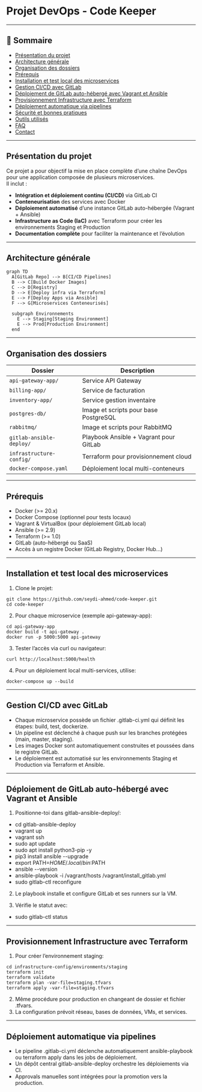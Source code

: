 # Projet DevOps - Code Keeper

---

## 📖 Sommaire

- [Présentation du projet](#présentation-du-projet)
- [Architecture générale](#architecture-générale)
- [Organisation des dossiers](#organisation-des-dossiers)
- [Prérequis](#prérequis)
- [Installation et test local des microservices](#installation-et-test-local-des-microservices)
- [Gestion CI/CD avec GitLab](#gestion-cicd-avec-gitlab)
- [Déploiement de GitLab auto-hébergé avec Vagrant et Ansible](#déploiement-de-gitlab-auto-hébergé-avec-vagrant-et-ansible)
- [Provisionnement Infrastructure avec Terraform](#provisionnement-infrastructure-avec-terraform)
- [Déploiement automatique via pipelines](#déploiement-automatique-via-pipelines)
- [Sécurité et bonnes pratiques](#sécurité-et-bonnes-pratiques)
- [Outils utilisés](#outils-utilisés)
- [FAQ](#faq)
- [Contact](#contact)

---

## Présentation du projet

Ce projet a pour objectif la mise en place complète d’une chaîne DevOps pour une application composée de plusieurs microservices.  
Il inclut :

- **Intégration et déploiement continu (CI/CD)** via GitLab CI  
- **Conteneurisation** des services avec Docker  
- **Déploiement automatisé** d’une instance GitLab auto-hébergée (Vagrant + Ansible)  
- **Infrastructure as Code (IaC)** avec Terraform pour créer les environnements Staging et Production  
- **Documentation complète** pour faciliter la maintenance et l’évolution

---

## Architecture générale

```mermaid
graph TD
  A[GitLab Repo] --> B[CI/CD Pipelines]
  B --> C[Build Docker Images]
  C --> D[Registry]
  D --> E[Deploy infra via Terraform]
  E --> F[Deploy Apps via Ansible]
  F --> G[Microservices Conteneurisés]

  subgraph Environnements
    E --> Staging[Staging Environment]
    E --> Prod[Production Environment]
  end
```

---

## Organisation des dossiers

| Dossier                  | Description                            |
| ------------------------ | -------------------------------------- |
| `api-gateway-app/`       | Service API Gateway                    |
| `billing-app/`           | Service de facturation                 |
| `inventory-app/`         | Service gestion inventaire             |
| `postgres-db/`           | Image et scripts pour base PostgreSQL  |
| `rabbitmq/`              | Image et scripts pour RabbitMQ         |
| `gitlab-ansible-deploy/` | Playbook Ansible + Vagrant pour GitLab |
| `infrastructure-config/` | Terraform pour provisionnement cloud   |
| `docker-compose.yaml`    | Déploiement local multi-conteneurs     |

---

## Prérequis

- Docker (>= 20.x)
- Docker Compose (optionnel pour tests locaux)
- Vagrant & VirtualBox (pour déploiement GitLab local)
- Ansible (>= 2.9)
- Terraform (>= 1.0)
- GitLab (auto-hébergé ou SaaS)
- Accès à un registre Docker (GitLab Registry, Docker Hub…)

---

## Installation et test local des microservices

1. Clone le projet:
```
git clone https://github.com/seydi-ahmed/code-keeper.git
cd code-keeper
```

2. Pour chaque microservice (exemple api-gateway-app):
```
cd api-gateway-app
docker build -t api-gateway .
docker run -p 5000:5000 api-gateway
```

3. Tester l’accès via curl ou navigateur:
```
curl http://localhost:5000/health
```

4. Pour un déploiement local multi-services, utilise:
```
docker-compose up --build
```

---

## Gestion CI/CD avec GitLab

- Chaque microservice possède un fichier .gitlab-ci.yml qui définit les étapes: build, test, dockerize.
- Un pipeline est déclenché à chaque push sur les branches protégées (main, master, staging).
- Les images Docker sont automatiquement construites et poussées dans le registre GitLab.
- Le déploiement est automatisé sur les environnements Staging et Production via Terraform et Ansible.

---

## Déploiement de GitLab auto-hébergé avec Vagrant et Ansible

1. Positionne-toi dans gitlab-ansible-deploy/:
- cd gitlab-ansible-deploy
- vagrant up
- vagrant ssh
- sudo apt update
- sudo apt install python3-pip -y
- pip3 install ansible --upgrade
- export PATH=$HOME/.local/bin:$PATH
- ansible --version
- ansible-playbook -i /vagrant/hosts /vagrant/install_gitlab.yml
- sudo gitlab-ctl reconfigure

2. Le playbook installe et configure GitLab et ses runners sur la VM.

3. Vérifie le statut avec:
- sudo gitlab-ctl status

---

## Provisionnement Infrastructure avec Terraform

1. Pour créer l’environnement staging:
```
cd infrastructure-config/environments/staging
terraform init
terraform validate
terraform plan -var-file=staging.tfvars
terraform apply -var-file=staging.tfvars
```
2. Même procédure pour production en changeant de dossier et fichier .tfvars.
3. La configuration prévoit réseau, bases de données, VMs, et services.

---

## Déploiement automatique via pipelines
- Le pipeline .gitlab-ci.yml déclenche automatiquement ansible-playbook ou terraform apply dans les jobs de déploiement.
- Un dépôt central gitlab-ansible-deploy orchestre les déploiements via CI.
- Approvals manuelles sont intégrées pour la promotion vers la production.

